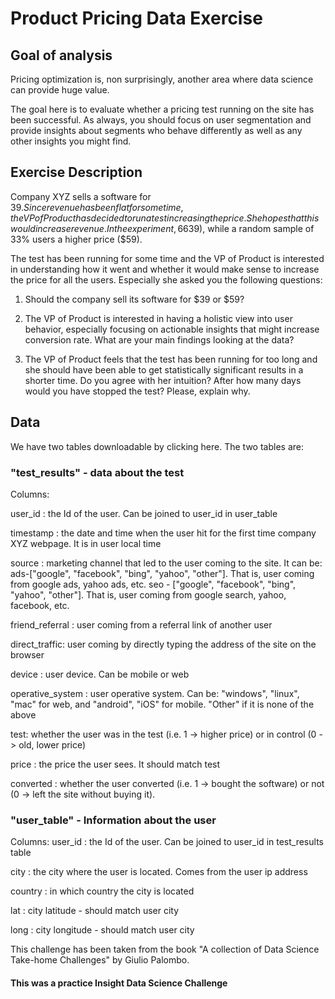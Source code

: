 # Product Pricing Data Exercise

## Goal of analysis
Pricing optimization is, non surprisingly, another area where data science can provide huge value.

The goal here is to evaluate whether a pricing test running on the site has been successful. As always, you should focus on user segmentation and provide insights about segments who behave differently as well as any other insights you might find.

## Exercise Description
Company XYZ sells a software for $39. Since revenue has been flat for some time, the VP of Product has decided to run a test increasing the price. She hopes that this would increase revenue. In the experiment, 66% of the users have seen the old price ($39), while a random sample of 33% users a higher price ($59).

The test has been running for some time and the VP of Product is interested in understanding how it went and whether it would make sense to increase the price for all the users. Especially she asked you the following questions:

1. Should the company sell its software for $39 or $59?

2. The VP of Product is interested in having a holistic view into user behavior, especially focusing on actionable insights that might increase conversion rate. What are your main findings looking at the data?

3. The VP of Product feels that the test has been running for too long and she should have been able to get statistically significant results in a shorter time. Do you agree with her intuition? After how many days would you have stopped the test? Please, explain why.

## Data
We have two tables downloadable by clicking here. The two tables are:

### "test_results" - data about the test
Columns:

user_id : the Id of the user. Can be joined to user_id in user_table

timestamp : the date and time when the user hit for the first time company XYZ webpage. It is in user local time

source : marketing channel that led to the user coming to the site. It can be: ads-["google", "facebook", "bing", "yahoo", "other"]. That is, user coming from google ads, yahoo ads, etc. seo - ["google", "facebook", "bing", "yahoo", "other"]. That is, user coming from google search, yahoo, facebook, etc.

friend_referral : user coming from a referral link of another user

direct_traffic: user coming by directly typing the address of the site on the browser

device : user device. Can be mobile or web

operative_system : user operative system. Can be: "windows", "linux", "mac" for web, and "android", "iOS" for mobile. "Other" if it is none of the above

test: whether the user was in the test (i.e. 1 -> higher price) or in control (0 -> old, lower price)

price : the price the user sees. It should match test

converted : whether the user converted (i.e. 1 -> bought the software) or not (0 -> left the site without buying it).

### "user_table" - Information about the user
Columns:
user_id : the Id of the user. Can be joined to user_id in test_results table

city : the city where the user is located. Comes from the user ip address

country : in which country the city is located

lat : city latitude - should match user city

long : city longitude - should match user city

This challenge has been taken from the book "A collection of Data Science Take-home Challenges" by Giulio Palombo.

#### This was a practice Insight Data Science Challenge
